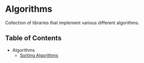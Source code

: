 # Algorithms
Collection of libraries that implement various different algorithms.

## Table of Contents
- Algorithms
  - [Sorting Algorithms](src/SortingAlgorithms)
